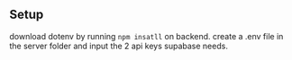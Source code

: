 ## Setup

download dotenv by running `npm insatll` on backend.
create a .env file in the server folder and input the 2 api keys supabase needs.